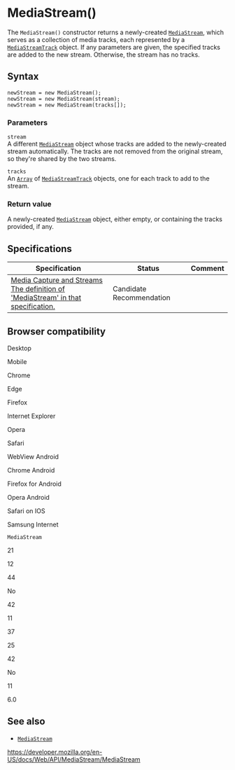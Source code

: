 # MediaStream()

The `MediaStream()` constructor returns a newly-created [`MediaStream`](../mediastream), which serves as a collection of media tracks, each represented by a [`MediaStreamTrack`](../mediastreamtrack) object. If any parameters are given, the specified tracks are added to the new stream. Otherwise, the stream has no tracks.

## Syntax

    newStream = new MediaStream();
    newStream = new MediaStream(stream);
    newStream = new MediaStream(tracks[]);

### Parameters

`stream`  
A different [`MediaStream`](../mediastream) object whose tracks are added to the newly-created stream automatically. The tracks are not removed from the original stream, so they're shared by the two streams.

`tracks`  
An [`Array`](https://developer.mozilla.org/en-US/docs/Web/JavaScript/Reference/Global_Objects/Array) of [`MediaStreamTrack`](../mediastreamtrack) objects, one for each track to add to the stream.

### Return value

A newly-created [`MediaStream`](../mediastream) object, either empty, or containing the tracks provided, if any.

## Specifications

<table><thead><tr class="header"><th>Specification</th><th>Status</th><th>Comment</th></tr></thead><tbody><tr class="odd"><td><a href="https://w3c.github.io/mediacapture-main/#mediastream">Media Capture and Streams<br />
<span class="small">The definition of 'MediaStream' in that specification.</span></a></td><td><span class="spec-cr">Candidate Recommendation</span></td><td></td></tr></tbody></table>

## Browser compatibility

Desktop

Mobile

Chrome

Edge

Firefox

Internet Explorer

Opera

Safari

WebView Android

Chrome Android

Firefox for Android

Opera Android

Safari on IOS

Samsung Internet

`MediaStream`

21

12

44

No

42

11

37

25

42

No

11

6.0

## See also

- [`MediaStream`](../mediastream)

<a href="https://developer.mozilla.org/en-US/docs/Web/API/MediaStream/MediaStream" class="_attribution-link">https://developer.mozilla.org/en-US/docs/Web/API/MediaStream/MediaStream</a>
